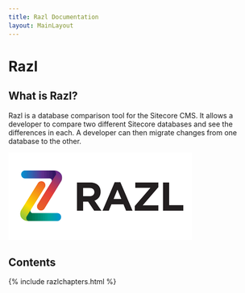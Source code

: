 ```yaml
---
title: Razl Documentation
layout: MainLayout
---
```

 
# Razl

## What is Razl?

Razl is a database comparison tool for the Sitecore CMS. It allows a developer to compare two different Sitecore databases and see the differences in each. A developer can then migrate changes from one database to the other.

![](/Images/Razl/RazlLogo.PNG)

## Contents

{% include razlchapters.html %}